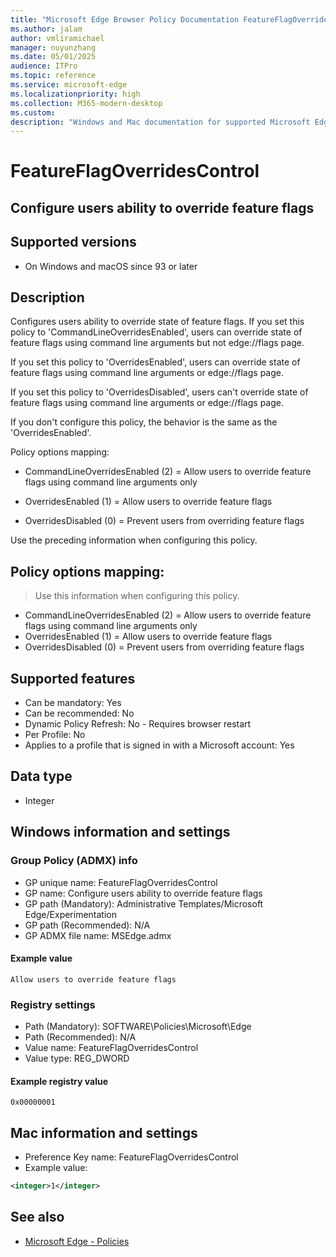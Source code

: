```yaml
---
title: "Microsoft Edge Browser Policy Documentation FeatureFlagOverridesControl"
ms.author: jalam
author: vmliramichael
manager: nuyunzhang
ms.date: 05/01/2025
audience: ITPro
ms.topic: reference
ms.service: microsoft-edge
ms.localizationpriority: high
ms.collection: M365-modern-desktop
ms.custom:
description: "Windows and Mac documentation for supported Microsoft Edge Browser policy: Configure users ability to override feature flags"
---
```


<!--THIS FILE IS AUTOMATICALLY GENERATED. MANUAL CHANGES WILL BE OVERWRITTEN.-->
<!--Please contact the Microsoft Edge Manageability team with any questions.-->

# FeatureFlagOverridesControl

## Configure users ability to override feature flags


## Supported versions

- On Windows and macOS since 93 or later

## Description

Configures users ability to override state of feature flags.
If you set this policy to 'CommandLineOverridesEnabled', users can override state of feature flags using command line arguments but not edge://flags page.

If you set this policy to 'OverridesEnabled', users can override state of feature flags using command line arguments or edge://flags page.

If you set this policy to 'OverridesDisabled', users can't override state of feature flags using command line arguments or edge://flags page.

If you don't configure this policy, the behavior is the same as the 'OverridesEnabled'.

Policy options mapping:

* CommandLineOverridesEnabled (2) = Allow users to override feature flags using command line arguments only

* OverridesEnabled (1) = Allow users to override feature flags

* OverridesDisabled (0) = Prevent users from overriding feature flags

Use the preceding information when configuring this policy.

## Policy options mapping:
> Use this information when configuring this policy.

- CommandLineOverridesEnabled (2) = Allow users to override feature flags using command line arguments only
- OverridesEnabled (1) = Allow users to override feature flags
- OverridesDisabled (0) = Prevent users from overriding feature flags

## Supported features

- Can be mandatory: Yes
- Can be recommended: No
- Dynamic Policy Refresh: No - Requires browser restart
- Per Profile: No
- Applies to a profile that is signed in with a Microsoft account: Yes

## Data type

- Integer

## Windows information and settings

### Group Policy (ADMX) info

- GP unique name: FeatureFlagOverridesControl
- GP name: Configure users ability to override feature flags
- GP path (Mandatory): Administrative Templates/Microsoft Edge/Experimentation
- GP path (Recommended): N/A
- GP ADMX file name: MSEdge.admx

#### Example value

```
Allow users to override feature flags
```

### Registry settings

- Path (Mandatory): SOFTWARE\Policies\Microsoft\Edge
- Path (Recommended): N/A
- Value name: FeatureFlagOverridesControl
- Value type: REG_DWORD

#### Example registry value

```
0x00000001
```


## Mac information and settings

- Preference Key name: FeatureFlagOverridesControl
- Example value:

```xml
<integer>1</integer>
```

## See also
- [Microsoft Edge - Policies](../microsoft-edge-policies.md)
